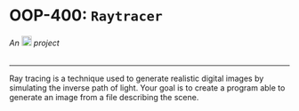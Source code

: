 # OOP-400: `Raytracer`
###### An <img src="https://newsroom.ionis-group.com/wp-content/uploads/2023/09/epitech-2023-logo-m.png" alt="Epitech" height=18/> project

---

Ray tracing is a technique used to generate realistic digital images by
simulating the inverse path of light. Your goal is to create a program able to
generate an image from a file describing the scene.
